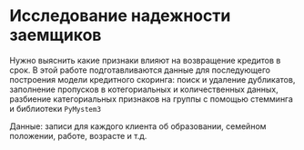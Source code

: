 # Исследование надежности заемщиков

Нужно выяснить какие признаки влияют на возвращение кредитов в срок. В этой работе подготавливаются данные для
последующего построения модели кредитного скоринга: поиск и удаление дубликатов, заполнение пропусков в котегориальных и количественных данных, разбиение категориальных признаков на группы с помощью стемминга и библиотеки `PyMystem3`

Данные: записи для каждого клиента об образовании, семейном положении, работе, возрасте и т.д.
